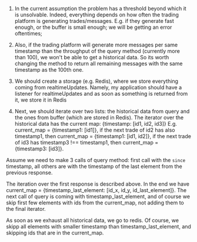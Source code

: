 1. In the current assumption the problem has a threshold beyond which it is unsolvable.
Indeed, everything depends on how often the trading platform is generating trades/messages.
E.g. if they generate fast enough, or the buffer is small enough; we will be getting
an error oftentimes;

2. Also, if the trading platform will generate more messages per same timestamp than the
throughput of the query method (currently more than 100), we won't be able to get
a historical data. So its worth changing the method to return all remaining
messages with the same timestamp as the 100th one.

3. We should create a storage (e.g. Redis), where we store everything 
coming from realtimeUpdates. Namely, my application should have a listener for realtimeUpdates
and as soon as something is returned from it, we store it in Redis

4. Next, we should iterate over two lists: the historical data from query and the ones 
from buffer (which are stored in Redis).
The iterator over the historical data has the current map:
{timestamp: [id1, id2, id3]}
E.g.
current_map = {timestamp1: [id1]},
if the next trade of id2 has also timestamp1, then
current_map = {timestamp1: [id1, id2]},
if the next trade of id3 has timestamp3 !== timestamp1, then
current_map = {timestamp3: [id3]}.

Assume we need to make 3 calls of query method:
first call with the `since` timestamp, all others are with the timestamp of the last
element from the previous response.

The iteration over the first response is described above. In the end we have
current_map = {timestamp_last_element: [id_x, id_y, id_last_element]}.
The next call of query is coming with timestamp_last_element, and of course we skip first 
few elements with ids from the current_map, not adding them to the final iterator.

As soon as we exhaust all historical data, we go to redis. Of course, we skipp all
elements with smaller timestamp than timestamp_last_element, and skipping ids that are in 
the current_map. 
